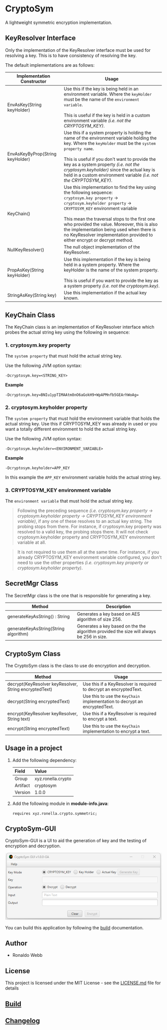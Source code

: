# CryptoSym

A lightweight symmetric encryption implementation.

## KeyResolver Interface

Only the implementation of the KeyResolver interface must be used for resolving a key. This is to have consistency of resolving the key.

The default implementations are as follows:

| Implementation Constructor       | Usage                                                        |
| -------------------------------- | ------------------------------------------------------------ |
| EnvAsKey(String keyHolder)       | Use this if the key is being held in an environment variable. Where the `keyHolder` must be the name of the `environment variable`.<br /><br />This is useful if the key is held in a custom environment variable *(i.e. not the CRYPTOSYM_KEY)*. |
| EnvAsKeyByProp(String keyHolder) | Use this if a system property is holding the name of the environment variable holding the key. Where the `keyHolder` must be the `system property name`. <br /><br />This is useful if you don't want to provide the key as a system property *(i.e. not the cryptosym.keyholder)* since the actual key is held in a custom environment variable *(i.e. not the CRYPTOSYM_KEY)*. |
| KeyChain()                       | Use this implementation to find the key using the following sequence:<br />`cryptosym.key property` -> `cryptosym.keyholder property` -> `CRYPTOSYM_KEY` environment variable<br /><br />This mean the traversal stops to the first one who provided the value. Moreover, this is also the implementation being used when there is no KeyResolver implementation provided to either encrypt or decrypt method. |
| NullKeyResolver()                | The null object implementation of the KeyResolver.           |
| PropAsKey(String keyHolder)      | Use this implementation if the key is being held in a system property. Where the keyHolder is the name of the system property.<br /><br />This is useful if you want to provide the key as a system property *(i.e. not the cryptosym.key)*. |
| StringAsKey(String key)          | Use this implementation if the actual key known.             |

## KeyChain Class

The KeyChain class is an implementation of KeyResolver interface which probes the actual string key using the following in sequence:

### 1. cryptosym.key property

The `system property` that must hold the actual string key. 

Use the following JVM option syntax:

`-Dcryptosym.key=<STRING_KEY>`

**Example**

`-Dcryptosym.key=BNIu1ypTIMAAtm8nO6aGokH9+WpAPMnfb5GEArhWoAg=`

### 2. cryptosym.keyholder property

The `system property` that must hold the environment variable that holds the actual string key. Use this if CRYPTOSYM_KEY was already in used or you want a totally different environment to hold the actual string key.

Use the following JVM option syntax:

`-Dcryptosym.keyholder=<ENVIRONMENT_VARIABLE>`

**Example**

`-Dcryptosym.keyholder=APP_KEY`

In this example the `APP_KEY` environment variable holds the actual string key.

### 3. CRYPTOSYM_KEY environment variable

The `environment variable` that must hold the actual string key.

> Following the preceding sequence *(i.e. cryptosym.key property -> cryptosym.keyholder property -> CRYPTOSYM_KEY environment variable)*, if any one of these resolves to an actual key string. The probing stops from there. For instance, if cryptosym.key property was resolved to a valid key, the probing stops there. It will not check cryptosym.keyholder property and CRYPTOSYM_KEY environment variable at all. 

> It is not required to use them all at the same time. For instance, if you already CRYPTOSYM_KEY environment variable configured, you don't need to use the other properties *(i.e. cryptosym.key property or cryptosym.keyholder property)*.

## SecretMgr Class

The SecretMgr class is the one that is responsible for generating a key. 

| Method                                | Description                                                  |
| ------------------------------------- | ------------------------------------------------------------ |
| generateKeyAsString() : String        | Generates a key based on AES algorithm of size 256.          |
| generateKeyAsString(String algorithm) | Generates a key based on the the algorithm provided the size will always be 256 in size. |

## CryptoSym Class

The CryptoSym class is the class to use do encryption and decryption.

| Method                                                 | Usage                                                        |
| ------------------------------------------------------ | ------------------------------------------------------------ |
| decrypt(KeyResolver keyResolver, String encryptedText) | Use this if a KeyResolver is required to decrypt an encryptedText. |
| decrypt(String encryptedText)                          | Use this to use the `KeyChain` implementation to decrypt an encryptedText. |
| encrypt(KeyResolver keyResolver, String text)          | Use this if a KeyResolver is required to encrypt a text.     |
| encrypt(String encryptedText)                          | Use this to use the `KeyChain` implementation to encrypt a text. |

## Usage in a project

1. Add the following dependency:

   | Field    | Value              |
   | -------- | ------------------ |
   | Group    | xyz.ronella.crypto |
   | Artifact | cryptosym          |
   | Version  | 1.0.0              |

2. Add the following module in **module-info.java**:

   `requires xyz.ronella.crypto.symmetric;`

## CryptoSym-GUI

CryptoSym-GUI is a UI to aid the generation of key and the testing of encryption and decryption.

![cryptosym-gui](cryptosym-gui.png)

You can build this application by following the [build](BUILD.md) documentation.

## Author

* Ronaldo Webb

## License

This project is licensed under the MIT License - see the [LICENSE.md](LICENSE.md) file for details

## [Build](BUILD.md)

## [Changelog](CHANGELOG.md)

